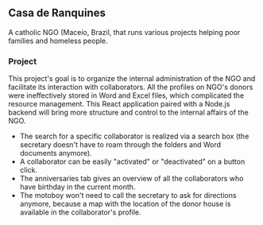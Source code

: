 ## Casa de Ranquines

A catholic NGO (Maceío, Brazil, that runs various projects helping poor families and homeless people.

### Project

This project's goal is to organize the internal administration of the NGO and facilitate its interaction with collaborators.
All the profiles on NGO's donors were ineffectively stored in Word and Excel files, which complicated the resource management.
This React application paired with a Node.js backend will bring more structure and control to the internal affairs of the NGO.
* The search for a specific collaborator is realized via a search box (the secretary doesn't have to roam through the folders and Word documents anymore).
* A collaborator can be easily "activated" or "deactivated" on a button click.
* The anniversaries tab gives an overview of all the collaborators who have birthday in the current month.
* The motoboy won't need to call the secretary to ask for directions anymore, because a map with the location of the donor house is available in the collaborator's profile.
